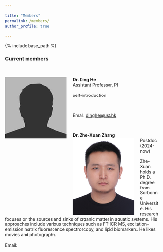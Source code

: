 ```yaml
---

title: "Members"
permalink: /members/
author_profile: true

---
```


{% include base_path %}

### Current members
<br/><br/>
**Dr. Ding He** <img align="right" style="float: left; padding-right: 20px;" src="/images/bio-photo.jpg" width="200"> 
<br>
Assistant Professor, PI 
<br/><br/>
self-introduction

<br/><br/>
Email: dinghe@ust.hk

<br/><br/>
**Dr. Zhe-Xuan Zhang** <img align="right" style="float: left; padding-right: 20px;" src="/images/zhengzexuan.jpg" width="200"> 
<br>
Postdoc (2024-now)
<br/><br/>
Zhe-Xuan holds a Ph.D. degree from Sorbonne Université. His research focuses on the sources and sinks of organic matter in aquatic systems. His approaches include various techniques such as FT-ICR MS, excitation–emission matrix fluorescence spectroscopy, and lipid biomarkers. He likes movies and photography.
<br/><br/>
Email: 
